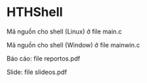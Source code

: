 # HTHShell
Mã nguồn cho shell (Linux) ở file main.c

Mã nguồn cho shell (Window) ở file mainwin.c

Báo cáo: file reportos.pdf

Slide: file slideos.pdf
